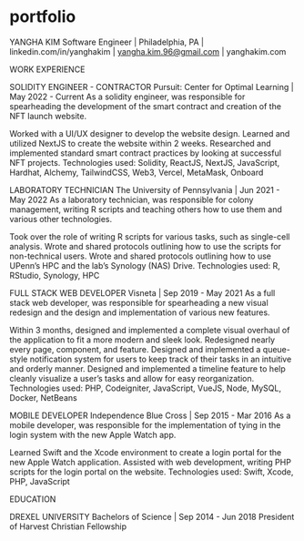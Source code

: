 # portfolio
YANGHA KIM
Software Engineer | Philadelphia, PA | linkedin.com/in/yanghakim | yangha.kim.96@gmail.com | yanghakim.com

WORK EXPERIENCE

SOLIDITY ENGINEER - CONTRACTOR
Pursuit: Center for Optimal Learning | May 2022 - Current
As a solidity engineer, was responsible for spearheading the development of the smart contract and creation of the NFT launch website.

Worked with a UI/UX designer to develop the website design. Learned and utilized NextJS to create the website within 2 weeks.
Researched and implemented standard smart contract practices by looking at successful NFT projects.
Technologies used: Solidity, ReactJS, NextJS, JavaScript, Hardhat, Alchemy, TailwindCSS, Web3, Vercel, MetaMask, Onboard

LABORATORY TECHNICIAN
The University of Pennsylvania | Jun 2021 - May 2022
As a laboratory technician, was responsible for colony management, writing R scripts and teaching others how to use them and various other technologies.

Took over the role of writing R scripts for various tasks, such as single-cell analysis. Wrote and shared protocols outlining how to use the scripts for non-technical users.
Wrote and shared protocols outlining how to use UPenn’s HPC and the lab’s Synology (NAS) Drive.
Technologies used: R, RStudio, Synology, HPC

FULL STACK WEB DEVELOPER
Visneta | Sep 2019 - May 2021
As a full stack web developer, was responsible for spearheading a new visual redesign and the design and implementation of various new features.

Within 3 months, designed and implemented a complete visual overhaul of the application to fit a more modern and sleek look. Redesigned nearly every page, component, and feature.
Designed and implemented a queue-style notification system for users to keep track of their tasks in an intuitive and orderly manner.
Designed and implemented a timeline feature to help cleanly visualize a user’s tasks and allow for easy reorganization.
Technologies used: PHP, Codeigniter, JavaScript, VueJS, Node, MySQL, Docker, NetBeans

MOBILE DEVELOPER
Independence Blue Cross | Sep 2015 - Mar 2016
As a mobile developer, was responsible for the implementation of tying in the login system with the new Apple Watch app.

Learned Swift and the Xcode environment to create a login portal for the new Apple Watch application.
Assisted with web development, writing PHP scripts for the login portal on the website.
Technologies used: Swift, Xcode, PHP, JavaScript

EDUCATION

DREXEL UNIVERSITY
Bachelors of Science | Sep 2014 - Jun 2018
President of Harvest Christian Fellowship
